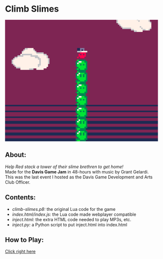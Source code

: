 # Climb Slimes
![](ClimbSlimes.png)

## About:
*Help Red stack a tower of their slime brethren to get home!*  
Made for the **Davis Game Jam** in 48-hours with music by Grant Gelardi.  
This was the last event I hosted as the Davis Game Development and Arts Club Officer.  

## Contents:
* *climb-slimes.p8:* the original Lua code for the game
* *index.html/index.js:* the Lua code made webplayer compatible
* *inject.html:* the extra HTML code needed to play MP3s, etc.
* *inject.py:* a Python script to put inject.html into index.html

## How to Play:
[Click right here](https://camden-png.itch.io/climb-slimes)
